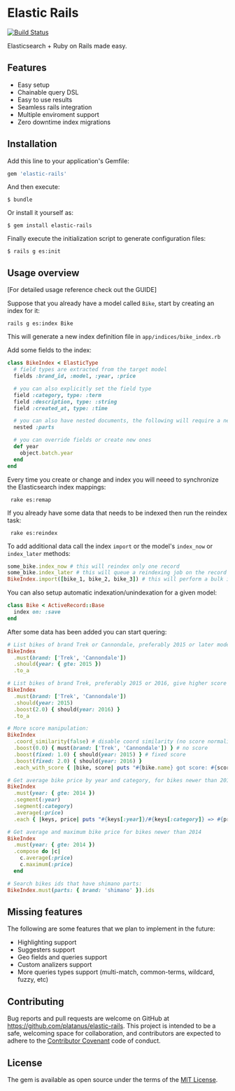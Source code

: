 # Elastic Rails

[![Build Status](https://travis-ci.org/platanus/elastic-rails.svg?branch=master)](https://travis-ci.org/platanus/elastic-rails)

Elasticsearch + Ruby on Rails made easy.

## Features

* Easy setup
* Chainable query DSL
* Easy to use results
* Seamless rails integration
* Multiple enviroment support
* Zero downtime index migrations

## Installation

Add this line to your application's Gemfile:

```ruby
gem 'elastic-rails'
```

And then execute:

    $ bundle

Or install it yourself as:

    $ gem install elastic-rails

Finally execute the initialization script to generate configuration files:

    $ rails g es:init

## Usage overview

[For detailed usage reference check out the GUIDE]

Suppose that you already have a model called `Bike`, start by creating an index for it:

    rails g es:index Bike

This will generate a new index definition file in `app/indices/bike_index.rb`

Add some fields to the index:

```ruby
class BikeIndex < ElasticType
  # field types are extracted from the target model
  fields :brand_id, :model, :year, :price

  # you can also explicitly set the field type
  field :category, type: :term
  field :description, type: :string
  field :created_at, type: :time

  # you can also have nested documents, the following will require a nested PartIndex to be defined.
  nested :parts

  # you can override fields or create new ones
  def year
    object.batch.year
  end
end
```

Every time you create or change and index you will neeed to synchronize the Elasticsearch index mappings:

     rake es:remap

If you already have some data that needs to be indexed then run the reindex task:

     rake es:reindex

To add additional data call the index `import` or the model's `index_now` or `index_later` methods:

```ruby
some_bike.index_now # this will reindex only one record
some_bike.index_later # this will queue a reindexing job on the record
BikeIndex.import([bike_1, bike_2, bike_3]) # this will perform a bulk insertion
```

You can also setup automatic indexation/unindexation for a given model:

```ruby
class Bike < ActiveRecord::Base
  index on: :save
end
```

After some data has been added you can start quering:

```ruby
# List bikes of brand Trek or Cannondale, preferably 2015 or later models:
BikeIndex
  .must(brand: ['Trek', 'Cannondale'])
  .should(year: { gte: 2015 })
  .to_a

# List bikes of brand Trek, preferably 2015 or 2016, give higher score to 2016 models:
BikeIndex
  .must(brand: ['Trek', 'Cannondale'])
  .should(year: 2015)
  .boost(2.0) { should(year: 2016) }
  .to_a

# More score manipulation:
BikeIndex
  .coord_similarity(false) # disable coord similarity (no score normalization)
  .boost(0.0) { must(brand: ['Trek', 'Cannondale']) } # no score
  .boost(fixed: 1.0) { should(year: 2015) } # fixed score
  .boost(fixed: 2.0) { should(year: 2016) }
  .each_with_score { |bike, score| puts "#{bike.name} got score: #{score}" }

# Get average bike price by year and category, for bikes newer than 2014
BikeIndex
  .must(year: { gte: 2014 })
  .segment(:year)
  .segment(:category)
  .average(:price)
  .each { |keys, price| puts "#{keys[:year]}/#{keys[:category]} => #{price}" }

# Get average and maximum bike price for bikes newer than 2014
BikeIndex
  .must(year: { gte: 2014 })
  .compose do |c|
    c.average(:price)
    c.maximum(:price)
  end

# Search bikes ids that have shimano parts:
BikeIndex.must(parts: { brand: 'shimano' }).ids
```

## Missing features

The following are some features that we plan to implement in the future:

* Highlighting support
* Suggesters support
* Geo fields and queries support
* Custom analizers support
* More queries types support (multi-match, common-terms, wildcard, fuzzy, etc)

## Contributing

Bug reports and pull requests are welcome on GitHub at https://github.com/platanus/elastic-rails. This project is intended to be a safe, welcoming space for collaboration, and contributors are expected to adhere to the [Contributor Covenant](http://contributor-covenant.org) code of conduct.

## License

The gem is available as open source under the terms of the [MIT License](http://opensource.org/licenses/MIT).

